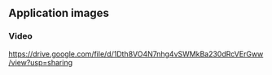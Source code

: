 ## Application images

### Video
https://drive.google.com/file/d/1Dth8VO4N7nhg4vSWMkBa230dRcVErGww/view?usp=sharing
